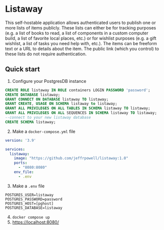 # Listaway

This self-hostable application allows authenticated users to publish one or more lists of items publicly. These lists can either be for tracking purposes (e.g. a list of books to read, a list of components in a custom computer build, a list of favorite local places, etc.) or for wishlist purposes (e.g. a gift wishlist, a list of tasks you need help with, etc.). The items can be freeform text or a URL to details about the item. The public link (which you control) to these lists do not require authentication.

## Quick start

1. Configure your PostgresDB instance
```sql
CREATE ROLE listaway IN ROLE containers LOGIN PASSWORD 'password';
CREATE DATABASE listaway;
GRANT CONNECT ON DATABASE listaway TO listaway;
GRANT CREATE, USAGE ON SCHEMA listaway to listaway;
GRANT ALL PRIVILEGES ON ALL TABLES IN SCHEMA listaway TO listaway;
GRANT ALL PRIVILEGES ON ALL SEQUENCES IN SCHEMA listaway TO listaway;
--connect to your new listaway database
CREATE SCHEMA listaway;
```
2. Make a `docker-compose.yml` file
```yaml
version: '3.9'

services:
  listaway:
    image: "https://github.com/jeffrpowell/listaway:1.0"
    ports:
      - "8080:8080"
    env_file:
      - .env
```
3. Make a `.env` file
```
POSTGRES_USER=listaway
POSTGRES_PASSWORD=password
POSTGRES_HOST=[pghost]
POSTGRES_DATABASE=listaway
```
4. `docker compose up`
4. [https://localhost:8080/](https://localhost:8080/)